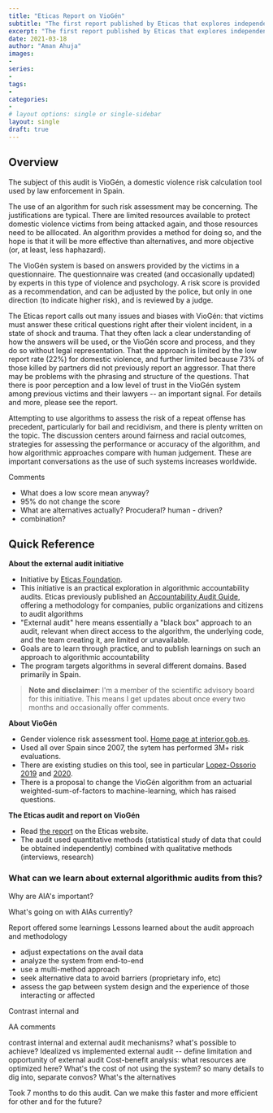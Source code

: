 ```yaml
---
title: "Eticas Report on VioGén"
subtitle: "The first report published by Eticas that explores independent and external audits of an algorithm. The subject is VioGén, a domestic violence risk calculation tool used by law enforcement in Spain."
excerpt: "The first report published by Eticas that explores independent and external audits of an algorithm. The subject is VioGén, a domestic violence risk calculation tool used by law enforcement in Spain."
date: 2021-03-18
author: "Aman Ahuja"
images:
- 
series:
- 
tags:
- 
categories:
- 
# layout options: single or single-sidebar
layout: single
draft: true
---
```


## Overview

The subject of this audit is VioGén, a domestic violence risk calculation tool used by law enforcement in Spain.

The use of an algorithm for such risk assessment may be concerning. The justifications are typical. There are limited resources available to protect domestic violence victims from being attacked again, and those resources need to be alllocated. An algorithm provides a method for doing so, and the hope is that it will be more effective than alternatives, and more objective (or, at least, less haphazard). 

The VioGén system is based on answers provided by the victims in a questionnaire. The questionnaire was created (and occasionally updated) by experts in this type of violence and psychology. A risk score is provided as a recommendation, and can be adjusted by the police, but only in one direction (to indicate higher risk), and is reviewed by a judge. 

The Eticas report calls out many issues and biases with VioGén: that victims must answer these critical questions right after their violent incident, in a state of shock and trauma. That they often lack a clear understanding of how the answers will be used, or the VioGén score and process, and they do so without legal representation. That the approach is limited by the low report rate (22%) for domestic violence, and further limited because 73% of those killed by partners did not previously report an aggressor. That there may be problems with the phrasing and structure of the questions. That there is poor perception and a low level of trust in the VioGén system among previous victims and their lawyers -- an important signal. For details and more, please see the report. 

Attempting to use algorithms to assess the risk of a repeat offense has precedent, particularly for bail and recidivism, and there is plenty written on the topic. The discussion centers around fairness and racial outcomes, strategies for assessing the performance or accuracy of the algorithm, and how algorithmic approaches compare with human judgement. These are important conversations as the use of such systems increases worldwide. 

Comments
* What does a low score mean anyway? 
* 95% do not change the score
* What are alternatives actually? Procuderal? human - driven? 
* combination? 

## Quick Reference

**About the external audit initiative**
* Initiative by [Eticas Foundation](https://eticasfoundation.org). 
* This initiative is an practical exploration in algorithmic accountability audits. Eticas previously published an [Accountability Audit Guide](https://www.eticasconsulting.com/guide-to-algorithmic-auditing/), offering a methodology for companies, public organizations and citizens to audit algorithms
* "External audit" here means essentially a "black box" approach to an audit, relevant when direct access to the algorithm, the underlying code, and the team creating it, are limited or unavailable. 
* Goals are to learn through practice, and to publish learnings on such an approach to algorithmic accountability
* The program targets algorithms in several different domains. Based primarily in Spain. 

> **Note and disclaimer**:
> I'm a member of the scientific advisory board for this initiative. This means I get updates about once every two months and occasionally offer comments. 

**About VioGén**
* Gender violence risk assessment tool. [Home page at interior.gob.es](http://www.interior.gob.es/web/servicios-al-ciudadano/violencia-contra-la-mujer/sistema-viogen).
* Used all over Spain since 2007, the sytem has performed 3M+ risk evaluations.
* There are existing studies on this tool, see in particular [Lopez-Ossorio 2019](https://www.semanticscholar.org/paper/Validation-and-Calibration-of-the-Spanish-Police-L%C3%B3pez-Ossorio-Gonz%C3%A1lez-%C3%81lvarez/6b8daa32b73fb95ae6b0ef85b20944e67c1106c5) and [2020](https://www.semanticscholar.org/paper/Intimate-partner-homicide-risk-assessment-by-police-L%C3%B3pez-Ossorio-Gonz%C3%A1lez-%C3%81lvarez/20a9b4c3f9f75d31cd43b3f96d55e46837166d12). 
* There is a proposal to change the VioGén algorithm from an actuarial weighted-sum-of-factors to machine-learning, which has raised questions.

**The Eticas audit and report on VioGén**
* Read [the report](https://eticasfoundation.org/es/la-fundacion-eticas-realiza-una-auditoria-externa-e-independiente-del-sistema-viogen/) on the Eticas website. 
* The audit used quantitative methods (statistical study of data that could be obtained independently) combined with qualitative methods (interviews, research)

### What can we learn about external algorithmic audits from this? 

Why are AIA's important? 

What's going on with AIAs currently? 

Report offered some learnings Lessons learned about the audit approach and methodology
* adjust expectations on the avail data
* analyze the system from end-to-end
* use a multi-method approach
* seek alternative data to avoid barriers (proprietary info, etc)
* assess the gap between system design and the experience of those interacting or affected

Contrast internal and 

AA comments

contrast internal and external audit mechanisms? what's possible to achieve?
Idealized vs implemented external audit -- define limitation and opportunity of external audit
Cost-benefit analysis: what resources are optimized here? What's the cost of not using the system?
so many details to dig into, separate convos?
What's the alternatives

Took 7 months to do this audit. Can we make this faster and more efficient for other and for the future?
